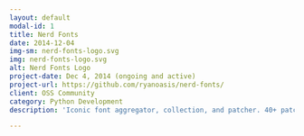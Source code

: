 ```yaml
---
layout: default
modal-id: 1
title: Nerd Fonts
date: 2014-12-04
img-sm: nerd-fonts-logo.svg
img: nerd-fonts-logo.svg
alt: Nerd Fonts Logo
project-date: Dec 4, 2014 (ongoing and active)
project-url: https://github.com/ryanoasis/nerd-fonts/
client: OSS Community
category: Python Development
description: 'Iconic font aggregator, collection, and patcher. 40+ patched fonts, over 3,600 glyph/icons, includes popular collections such as Font Awesome & fonts such as Hack. See more at the <a href="https://github.com/ryanoasis/nerd-fonts">GitHub Repository</a> or <a href="https://nerdfonts.com">Official Site</a>'

---
```

